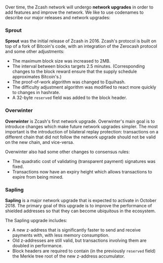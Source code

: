 Over time, the Zcash network will undergo **network upgrades** in order to add features and improve the network. We like to use codenames to describe our major releases and network upgrades:

### Sprout

**Sprout** was the initial release of Zcash in 2016. Zcash's protocol is built on top of a fork of Bitcoin's code, with an integration of the Zerocash protocol and some other adjustments:

* The maximum block size was increased to 2MB.
* The interval between blocks targets 2.5 minutes. (Corresponding changes to the block reward ensure that the supply schedule approximates Bitcoin's.)
* The proof-of-work algorithm was changed to Equihash.
* The difficulty adjustment algorithm was modified to react more quickly to changes in hashrate.
* A 32-byte `reserved` field was added to the block header.

### Overwinter

**Overwinter** is Zcash's first network upgrade. Overwinter's main goal is to introduce changes which make future network upgrades simpler. The most important is the introduction of bilateral replay protection: transactions on a different chain that did not follow the network upgrade should not be valid on the new chain, and vice-versa.

Overwinter also had some other changes to consensus rules:

* The quadratic cost of validating (transparent payment) signatures was fixed.
* Transactions now have an expiry height which allows transactions to expire from being mined.

### Sapling

**Sapling** is a major network upgrade that is expected to activate in October 2018. The primary goal of this upgrade is to improve the performance of shielded addresses so that they can become ubiquitous in the ecosystem.

The Sapling upgrade includes:

* A new z-address that is significantly faster to send and receive payments with, with less memory consumption.
* Old z-addresses are still valid, but transactions involving them are doubled in performance.
* Block headers are required to contain (in the previously `reserved` field) the Merkle tree root of the new z-address accumulator.
